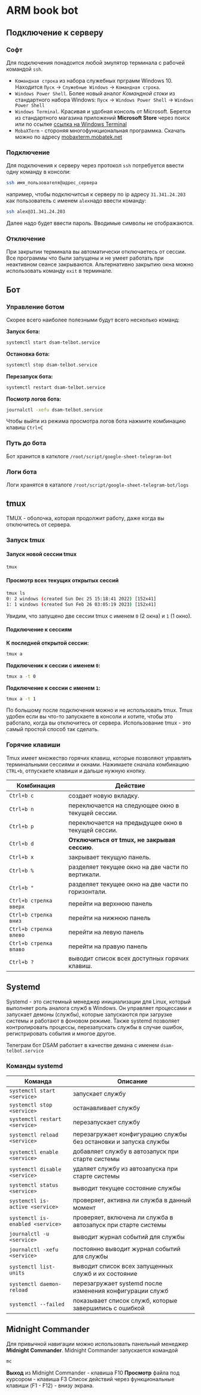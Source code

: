 # ARM book bot 

## Подключение к серверу
### Софт
Для подключения понадоится любой эмулятор терминала с рабочей командой `ssh`.
- `Командная строка` из набора служебных прграмм Windows 10. Находится `Пуск` -> `Служебные Windows` -> `Командная строка`.
- `Windows Power Shell`. Более новый аналог *Командной стоки* из стандартного набора Windows: `Пуск` -> `Windows Power Shell` -> `Windows Power Shell`
- `Windows Terminal`. Красивая и удобная консоль от Microsoft. Берется из стандартного магазина приложений **Microsoft Store** через поиск или по ссылке [ссылка на Windows Terminal](https://www.microsoft.com/store/productId/9N0DX20HK701)
- `MobaXTerm` - стороняя многофункциональная программка. Скачать можно по адресу [mobaxterm.mobatek.net](https://mobaxterm.mobatek.net/)

### Подключение
Для подключения к серверу через протокол `ssh` потребуется ввести одну команду в консоли:
```bash
ssh имя_пользователя@адрес_сервера
```
например, чтобы подключитсья к серверу по ip адресу `31.341.24.203` как пользователь с именем `alex`надо ввести команду:
```bash
ssh alex@31.341.24.203
```
Далее надо будет ввести пароль. Вводимые символы не отображаются.

### Отключение
При закрытии терминала вы автоматически отключаетесь от сессии.
Все программы что были запущены и не умеет работать при неактивном сеансе закрываются.
Альтернативно закрытию окна можно использовать команду `exit` в терминале.


## Бот

### Управление ботом
Скорее всего наиболее полезными будут всего несколько команд:

**Запуск бота:**
```bash
systemctl start dsam-telbot.service
```
**Остановка бота:**
```bash
systemctl stop dsam-telbot.service
```

**Перезапуск бота:**
```bash
systemctl restart dsam-telbot.service
```

**Посмотр логов бота:**
```bash
journalctl -xefu dsam-telbot.service
```
Чтобы выйти из режима просмотра логов бота нажмите комбинацию клавиш `Ctrl+C`

### Путь до бота
Бот хранится в катклоге `/root/script/google-sheet-telegram-bot`

### Логи бота
Логи хранятся в каталоге `/root/script/google-sheet-telegram-bot/logs`


## tmux
TMUX - оболочка, которая продолжит работу, даже когда вы отключитесь от сервера.

### Запуск tmux

#### Запуск новой сессии tmux
```bash
tmux
```

#### Просмотр всех текущих открытых сессий

```bash
tmux ls
0: 2 windows (created Sun Dec 25 15:18:41 2022) [152x41]
1: 1 windows (created Sun Feb 26 03:05:19 2023) [152x41]
```

Увидим, что запущено две сессии tmux с именем `0` (2 окна) и `1` (1 окно).

#### Подключение к сессиям
**К последней открытой сессии:**
```bash
tmux a
```

**Подключеник к сессии с именем `0`:**
```bash
tmux a -t 0
```
**Подключение к сессии с именем `1`:**
```bash
tmux a -t 1
```

По большому после подключения можно и не использовать tmux. Tmux удобен если вы что-то запускаете в консоли и хотите, чтобы это работало, когда вы отключитесь от сервера. Использование tmux - это самый простой способ так сделать.

### Горячие клавиши
Tmux имеет множество горячих клавиш, которые позволяют управлять терминальными сессиями и окнами. Нажимаете сначала комбинацию `CTRL+b`, отпускаете клавиши и дальше нужную кнопку.

Комбинация | Действие
--|--
`Ctrl+b c` | создает новую вкладку.
`Ctrl+b n` | переключается на следующее окно в текущей сессии.
`Ctrl+b p` | переключается на предыдущее окно в текущей сессии.
`Ctrl+b d` | **Отключиться от tmux, не закрывая сессию**.
`Ctrl+b x` | закрывает текущую панель.
`Ctrl+b %` | разделяет текущее окно на две части по вертикали.
`Ctrl+b "` | разделяет текущее окно на две части по горизонтали.
`Ctrl+b стрелка вверх` | перейти на верхнюю панель
`Ctrl+b стрелка вниз` | перейти на нижнюю панель
`Ctrl+b стрелка влево` | перейти на левую панель
`Ctrl+b стрелка впаво` | перейти на правую панель
`Ctrl+b ?` | выводит список всех доступных горячих клавиш.

## Systemd
Systemd - это системный менеджер инициализации для Linux, который выполняет роль аналога служб в Windows. Он управляет процессами и запускает демоны (службы), которые запускаются при загрузке системы и работают в фоновом режиме. Также systemd позволяет контролировать процессы, перезапускать службы в случае ошибок, регистрировать события и многое другое.

Телеграм бот DSAM работает в качестве демана с именем `dsam-telbot.service`

### Команды systemd

Команда | Описание
--|--
`systemctl start <service>` | запускает службу
`systemctl stop <service>` | останавливает службу
`systemctl restart <service>` | перезапускает службу
`systemctl reload <service>` | перезагружает конфигурацию службы без остановки и запуска службы
`systemctl enable <service>` | добавляет службу в автозапуск при старте системы
`systemctl disable <service>` | удаляет службу из автозапуска при старте системы
`systemctl status <service>` | выводит текущее состояние службы
`systemctl is-active <service>` | проверяет, активна ли служба в данный момент
`systemctl is-enabled <service>` | проверяет, включена ли служба в автозапуск при старте системы
`journalctl -u <service>` | выводит журнал событий для службы
`journalctl -xefu <service>` | постоянно выводит журнал событий для службы
`systemctl list-units` | выводит список всех запущенных служб и их состояние
`systemctl daemon-reload` | перезагружает systemd после изменения конфигурации служб
`systemctl --failed` | показывает список служб, которые завершились с ошибкой


## Midnight Commander
Для привычной навигации можно использовать панельный менеджер **Midnight Commander**. 
Midnight Commander запускается командой
```bash
mc
```
**Выход** из Midnight Commander - клавиша F10
**Просмотр** файла под курсором - клавиша F3
Список действий через функциональные клавиши (F1 - F12) - внизу экрана.
